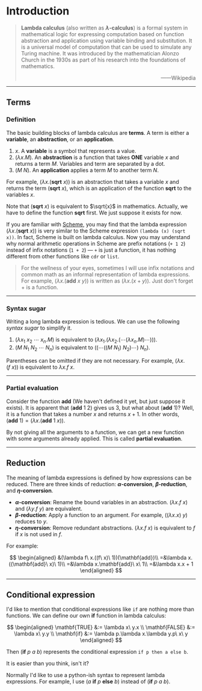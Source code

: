 # Introduction

> **Lambda calculus** (also written as **$\lambda$-calculus**) is a formal system in mathematical logic for expressing computation based on function abstraction and application using variable binding and substitution. It is a universal model of computation that can be used to simulate any Turing machine. It was introduced by the mathematician Alonzo Church in the 1930s as part of his research into the foundations of mathematics.
>
> <div align=right>——Wikipedia</div>

---

## Terms

### Definition

The basic building blocks of lambda calculus are **terms**. A term is either a **variable**, an **abstraction**, or an **application**.

1. $x$. A **variable** is a symbol that represents a value.
2. $(\lambda x.M)$. An **abstraction** is a function that takes **ONE** variable $x$ and returns a term $M$. Variables and term are separated by a dot.
3. $(M\ N)$. An **application** applies a term $M$ to another term $N$.

For example, $(\lambda x.(\mathbf{sqrt}\ x))$ is an abstraction that takes a variable $x$ and returns the term $(\mathbf{sqrt}\ x)$, which is an application of the function $\mathbf{sqrt}$ to the variables $x$.

Note that $(\mathbf{sqrt}\ x)$ is equivalent to $\sqrt{x}$ in mathematics. Actually, we have to define the function $\mathbf{sqrt}$ first. We just suppose it exists for now.

If you are familiar with [Scheme](../lisp/scheme.md), you may find that the lambda expression $(\lambda x.(\mathbf{sqrt}\ x))$ is very similar to the Scheme expression `(lambda (x) (sqrt x))`. In fact, Scheme is built on lambda calculus. Now you may understand why normal arithmetic operations in Scheme are prefix notations (`+ 1 2`) instead of infix notations (`1 + 2`) — `+` is just a function, it has nothing different from other functions like `cdr` or `list`.

> For the wellness of your eyes, sometimes I will use infix notations and common math as an informal representation of lambda expressions. For example, $(\lambda x.(\mathbf{add}\ x\ y))$ is written as $(\lambda x.(x + y))$. Just don't forget $+$ is a function.

---

### Syntax sugar

Writing a long lambda expression is tedious. We can use the following *syntax sugar* to simplify it.

1. $(\lambda x_1\ x_2\ \cdots\ x_n.M)$ is equivalent to $(\lambda x_1.(\lambda x_2.(\cdots(\lambda x_n.M)\cdots)))$.
2. $(M\ N_1\ N_2\ \cdots\ N_n)$ is equivalent to $((\cdots((M\ N_1)\ N_2)\cdots)\ N_n)$.

Parentheses can be omitted if they are not necessary. For example, $(\lambda x.(f\ x))$ is equivalent to $\lambda x.f\ x$.

---

### Partial evaluation

Consider the function $\mathbf{add}$ (We haven't defined it yet, but just suppose it exists). It is apparent that $(\mathbf{add}\ 1\ 2)$ gives us $3$, but what about $(\mathbf{add}\ 1)$? Well, it is a function that takes a number $x$ and returns $x+1$. In other words, $(\mathbf{add}\ 1)=(\lambda x.(\mathbf{add}\ 1\ x))$.

By not giving all the arguments to a function, we can get a new function with some arguments already applied. This is called **partial evaluation**.

---

## Reduction

The meaning of lambda expressions is defined by how expressions can be reduced. There are three kinds of reduction: **$\alpha$-conversion**, **$\beta$-reduction**, and **$\eta$-conversion**.

 - **$\alpha$-conversion**: Rename the bound variables in an abstraction. $(\lambda x.f\ x)$ and $(\lambda y.f\ y)$ are equivalent.
 - **$\beta$-reduction**: Apply a function to an argument. For example, $((\lambda x.x)\ y)$ reduces to $y$.
 - **$\eta$-conversion**: Remove redundant abstractions. $(\lambda x.f\ x)$ is equivalent to $f$ if $x$ is not used in $f$.

For example:

$$
\begin{aligned}
&(\lambda f\ x.((f\ x)\ 1))(\mathbf{add})\\
=&\lambda x.((\mathbf{add}\ x)\ 1)\\
=&\lambda x.\mathbf{add}\ x\ 1\\
=&\lambda x.x + 1
\end{aligned}
$$

---

## Conditional expression

I'd like to mention that conditional expressions like `if` are nothing more than functions. We can define our own $\mathbf{if}$ function in lambda calculus:

$$
\begin{aligned}
\mathbf{TRUE} &:= \lambda x\ y.x \\
\mathbf{FALSE} &:= \lambda x\ y.y \\
\mathbf{if} &:= \lambda p.\lambda x.\lambda y.p\ x\ y
\end{aligned}
$$

Then $(\mathbf{if}\ p\ a\ b)$ represents the conditional expression `if p then a else b`.

It is easier than you think, isn't it?

Normally I'd like to use a python-ish syntax to represent lambda expressions. For example, I use $(a\ \mathbf{if}\ p\ \mathbf{else}\ b)$ instead of $(\mathbf{if}\ p\ a\ b)$.